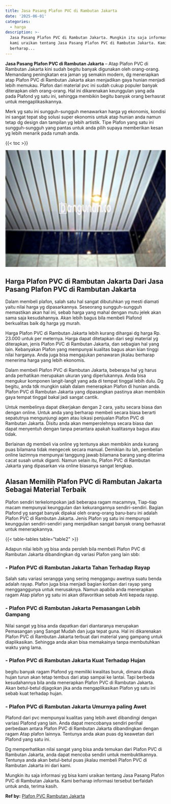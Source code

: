 ```yaml
---
title: Jasa Pasang Plafon PVC di Rambutan Jakarta
date: '2025-06-01'
categories:
  - harga
description: >-
  Jasa Pasang Plafon PVC di Rambutan Jakarta. Mungkin itu saja informasi yg bisa
  kami uraikan tentang Jasa Pasang Plafon PVC di Rambutan Jakarta. Kami
  berharap...
---
```


**Jasa Pasang Plafon PVC di Rambutan Jakarta** – Atap Plafon PVC di Rambutan Jakarta kini sudah begitu banyak digunakan oleh orang-orang. Memandang peningkatan era jaman yg semakin modern, dg menerapkan atap Plafon PVC di Rambutan Jakarta akan menjadikan gaya hunian menjadi lebih memukau. Plafon dari material pvc ini sudah cukup populer banyak diterapkan oleh orang-orang. Hal ini dikarenakan keunggulan yang ada pada Plafond yg satu ini, sehingga membikin begitu banyak orang berhasrat untuk mengaplikasikannya.

Merk yg satu ini sungguh-sungguh menawarkan harga yg ekonomis, kondisi ini sangat tepat sbg solusi super ekonomis untuk atap hunian anda namun tetap dg design dan tampilan yg lebih artistik. Tipe Plafon yang satu ini sungguh-sungguh yang pantas untuk anda pilih supaya memberikan kesan yg lebih menarik pada rumah anda.

{{< toc >}}

![Jasa Pasang Plafon PVC di Rambutan Jakarta](/images/flafond-pvc-murah24.png)

## Harga Plafon PVC di Rambutan Jakarta Dari Jasa Pasang Plafon PVC di Rambutan Jakarta

Dalam membeli plafon, salah satu hal sangat dibutuhkan yg mesti diamati yaitu nilai harga yg dipasarkannya. Seseorang sungguh-sungguh memastikan akan hal ini, sebab harga yang mahal dengan mutu jelek akan sama saja kesudahannya. Akan lebih bagus bila membeli Plafond berkualitas baik dg harga yg murah.

Harga Plafon PVC di Rambutan Jakarta lebih kurang dihargai dg harga Rp. 23.000 untuk per meternya. Harga dapat ditetapkan dari segi material yg diterapkan, jenis Plafon PVC di Rambutan Jakarta, dan sebagian hal yang lain. Kebanyakan Plafon yang mempunyai kualitas bagus akan kian tinggi nilai harganya. Anda juga bisa mengajukan penawaran jikalau berharap menerima harga yang lebih ekonomis.

Dalam membeli Plafon PVC di Rambutan Jakarta, beberapa hal yg harus anda perhatikan merupakan ukuran yang diperlukannya. Anda bisa mengukur komponen langit-langit yang ada di tempat tinggal lebih dulu. Dg begitu, anda tdk mungkin salah dalam menerapkan Plafon di hunian anda. Plafon PVC di Rambutan Jakarta yang dipasangkan pastinya akan membikin gaya tempat tinggal bakal jadi sangat cantik.

Untuk membelinya dapat dikerjakan dengan 2 cara, yaitu secara biasa dan dengan online. Untuk anda yang berharap membeli secara biasa berarti sepatutnya mengunjungi agen atau lokasi penjualan Plafon PVC di Rambutan Jakarta. Disitu anda akan memperolehnya secara biasa dan dapat menyentuh dengan tanpa perantara apakah kualitasnya bagus atau tidak.

Berlainan dg membeli via online yg tentunya akan membikin anda kurang puas bilamana tidak mengecek secara manual. Demikian itu lah, pembelian online lazimnya mempunyai tanggung jawab bilamana barang yang diterima cacat susah untuk diganti. Namun selain itu, Plafon PVC di Rambutan Jakarta yang dipasarkan via online biasanya sangat lengkap.

## Alasan Memilih Plafon PVC di Rambutan Jakarta Sebagai Material Terbaik

Plafon sendiri terkelompokan jadi beberapa ragam macamnya, Tiap-tiap macam mempunyai keunggulan dan kekurangannya sendiri-sendiri. Bagian Plafond yg sangat banyak dipakai oleh orang-orang baru-baru ini adalah Plafon PVC di Rambutan Jakarta. Jenis Plafon yg satu ini mempunyai keunggulan sendiri-sendiri yang menjadikan sangat banyak orang berhasrat untuk menerapkannya.

{{< table-tables table="table2" >}}

Adapun nilai lebih yg bisa anda peroleh bila membeli Plafon PVC di Rambutan Jakarta dibandingkan dg variasi Plafon yang lain sbb:

### \- Plafon PVC di Rambutan Jakarta Tahan Terhadap Rayap

Salah satu variasi serangga yang sering menggangu awetnya suatu benda adalah rayap. Plafon juga bisa menjadi bagian korban dari rayap yang mengganggunya untuk merusaknya. Namun apabila anda menerapkan ragam Atap plafon yg satu ini akan difavoritkan sebab Anti kepada rayap.

### \- Plafon PVC di Rambutan Jakarta Pemasangan Lebih Gampang

Nilai sangat yg bisa anda dapatkan dari diantaranya merupakan Pemasangan yang Sangat Mudah dan juga tepat guna. Hal ini dikarenakan Plafon PVC di Rambutan Jakarta terbuat dari material yang gampang untuk diaplikasikan. Sehingga anda akan bisa memakainya tanpa membutuhkan waktu yang lama.

### \- Plafon PVC di Rambutan Jakarta Kuat Terhadap Hujan

begitu banyak ragam Plafond yg memiliki kwalitas buruk, dimana dikala hujan turun akan tetap tembus dari atap sampai ke lantai. Tapi berbeda kesudahannya bila anda menerapkan Plafon PVC di Rambutan Jakarta. Akan betul-betul dijagokan jika anda mengaplikasikan Plafon yg satu ini sebab kuat terhadap hujan.

### \- Plafon PVC di Rambutan Jakarta Umurnya paling Awet

Plafond dari pvc mempunyai kualitas yang lebih awet dibandingi dengan variasi Plafond yang lain. Anda dapat mencobanya sendiri perihal perbedaan antara Plafon PVC di Rambutan Jakarta dibandingkan dengan ragam Atap plafon lainnya. Tentunya anda akan puas dg keawetan dari Plafond yang satu ini.

Dg memperhatikan nilai sangat yang bisa anda temukan dari Plafon PVC di Rambutan Jakarta, anda dapat mencoba sendiri untuk membuktikannya. Tentunya anda akan betul-betul puas jikalau membeli Plafon PVC di Rambutan Jakarta ini dari kami.

Mungkin itu saja informasi yg bisa kami uraikan tentang Jasa Pasang Plafon PVC di Rambutan Jakarta. Kami berharap informasi tersebut berfaidah untuk anda, terima kasih.

**Ref by:** [Plafon PVC Rambutan Jakarta](https://id.wikipedia.org/wiki/Plafon)
